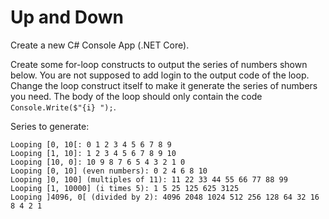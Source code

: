 # Up and Down

Create a new C# Console App (.NET Core).

Create some for-loop constructs to output the series of numbers shown below. You are not supposed to add login to the output code of the loop. Change the loop construct itself to make it generate the series of numbers you need. The body of the loop should only contain the code `Console.Write($"{i} ");`.

Series to generate:

```text
Looping [0, 10[: 0 1 2 3 4 5 6 7 8 9
Looping [1, 10]: 1 2 3 4 5 6 7 8 9 10
Looping [10, 0]: 10 9 8 7 6 5 4 3 2 1 0
Looping [0, 10] (even numbers): 0 2 4 6 8 10
Looping ]0, 100] (multiples of 11): 11 22 33 44 55 66 77 88 99
Looping [1, 10000] (i times 5): 1 5 25 125 625 3125
Looping ]4096, 0[ (divided by 2): 4096 2048 1024 512 256 128 64 32 16 8 4 2 1
```